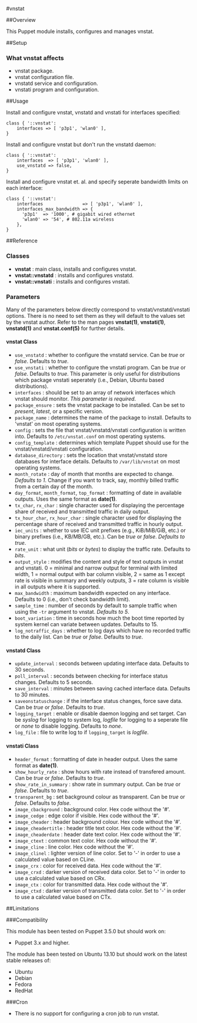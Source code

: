 #vnstat

##Overview

This Puppet module installs, configures and manages vnstat.

##Setup

### What vnstat affects

* vnstat package.
* vnstat configuration file.
* vnstatd service and configuration.
* vnstati program and configuration.

##Usage

Install and configure vnstat, vnstatd and vnstati for interfaces
specified:

```puppet
class { '::vnstat':
    interfaces => [ 'p3p1', 'wlan0' ],
}
```
Install and configure vnstat but don't run the vnstatd daemon:

```puppet
class { '::vnstat':
    interfaces  => [ 'p3p1', 'wlan0' ],
    use_vnstatd => false,
}
```
Install and configure vnstat et. al. and specify seperate bandwidth
limits on each interface:

```puppet
class { '::vnstat':
    interfaces               => [ 'p3p1', 'wlan0' ],
    interfaces_max_bandwidth => {
      'p3p1'  => '1000', # gigabit wired ethernet
      'wlan0' => '54', # 802.11a wireless
    },
}
```
##Reference

### Classes ###

* **vnstat** : main class, installs and configures vnstat.
* **vnstat::vnstatd** : installs and configures vnstatd.
* **vnstat::vnstati** : installs and configures vnstati.

### Parameters

Many of the parameters below directly correspond to
vnstat/vnstatd/vnstati options.  There is no need to set them as they
will default to the values set by the vnstat author. Refer to the man
pages **vnstat(1)**, **vnstati(1)**, **vnstatd(1)** and
**vnstat.conf(5)** for further details.

#### vnstat Class ####

* `use_vnstatd` : whether to configure the vnstatd service. Can be *true*
  or *false*.  Defaults to *true*.
* `use_vnstati` : whether to configure the vnstati program. Can be *true*
  or *false*.  Defaults to  *true*. This parameter is only useful for
  distributions which package vnstati seperately (i.e., Debian, Ubuntu
  based distributions).   
* `interfaces` : should be set to an array of network interfaces
  which vnstat should monitor. *This parameter is required*.
* `package_ensure` : sets the vnstat package to be installed. Can be
  set to *present*, *latest*, or a specific version.
* `package_name` : determines the name of the package to
  install. Defaults to 'vnstat' on most operating systems.
* `config` : sets the file that vnstat/vnstatd/vnstati configuration
  is written into. Defaults to ``/etc/vnstat.conf`` on most
  operating systems.
* `config_template` : determines which template Puppet should use for
  the vnstat/vnstatd/vnstati configuration.
* `database_directory` : sets the location that vnstat/vnstatd store
  databases for interface details. Defaults to ``/var/lib/vnstat`` on most
  operating systems.
* `month_rotate` : day of month that months are expected to
  change. *Defaults to 1*.  Change if you want to track, say, monthly
  billed traffic from a certain day of the month.
* `day_format`, `month_format`, `top_format` : formatting  of  date in
  available outputs. Uses the same format as **date(1)**.
* `tx_char`, `rx_char` :  single character used for displaying the
  percentage share of received and transmitted traffic in daily
  output.
* `tx_hour_char`, `rx_hour_char` :  single character used for displaying the
  percentage share of received and transmitted traffic in hourly
  output.
* `iec_units` : whether to use IEC unit prefixes (e.g., KiB/MiB/GiB,
  etc.) or binary prefixes (i.e., KB/MB/GB, etc.). Can be *true*
  or *false*.  *Defaults to*  *true*.
* `rate_unit` : what unit (*bits* or *bytes*) to display the traffic
  rate. Defaults to *bits*.
* `output_style` : modifies the content and style of text outputs in
   vnstat and vnstati. 0 = minimal and narrow output for terminal with
   limited width, 1 = normal output with bar column visible, 2 = same
   as 1 except rate is visible in summary and weekly outputs, 3 = rate
   column  is  visible  in  all  outputs where it is supported.
* `max_bandwidth` : maximum bandwidth expected on any interface.
  Defaults to 0 (i.e., don't check bandwidth limit).
* `sample_time` : number of seconds by default to sample traffic when
  using the ``-tr`` argument to vnstat. *Defaults to 5*.
* `boot_variation` : time in seconds how much the boot time reported
  by system  kernel  can  variate  between updates. Defaults to 15.
* `log_notraffic_days` : whether to log days which have no recorded
  traffic to the daily list. Can be *true* or *false*.  Defaults
  to *true*.

#### vnstatd Class ####

* `update_interval` : seconds between updating interface
  data. Defaults to 30 seconds.
* `poll_interval` : seconds between checking for interface status
  changes. Defaults to 5 seconds.
* `save_interval` : minutes between saving cached interface
  data. Defaults to 30 minutes.
* `saveonstatuschange` : if the interface status changes, force save
  data. Can be *true* or *false*.  Defaults to *true*.
* `logging_target` : enable or disable daemon logging and set target.
  Can be *syslog* for logging to system log, *logfile* for logging to
  a seperate file or *none* to disable logging. Defaults to *none*.
* `log_file` : file to write log to if `logging_target` is *logfile*.

#### vnstati Class ####

* `header_format` : formatting of date in header output. Uses the same
  format as **date(1)**.
* `show_hourly_rate` : show hours with rate instead of transfered
  amount. Can be *true* or *false*.  Defaults to *true*.
* `show_rate_in_summary` : show rate in summary output. Can be *true*
  or *false*.  Defaults to *true*.
* `transparent_bg` : set background colour as transparent. Can be *true*
  or *false*.  Defaults to *false*.
* `image_cbackground` : background color. Hex code without the '#'.
* `image_cedge` :  edge color if visible. Hex code without the '#'.
* `image_cheader` : header background colour. Hex code without the
  '#'.
* `image_cheadertitle` : header title text color. Hex code without the '#'.
* `image_cheaderdate` : header date text color. Hex code without the '#'.
* `image_ctext` : common text color.  Hex code without the '#'.
* `image_cline` : line color.  Hex code without the '#'.
* `image_clinel` : lighter version of line color. Set to '-' in order
  to use a calculated  value  based  on CLine.
* `image_crx` : color for received data. Hex code without the '#'.
* `image_crxd` :   darker  version  of  received  data color. Set to
  '-' in order to use a calculated value based on CRx.
* `image_ctx` : color for transmitted data.  Hex code without the '#'.
* `image_ctxd` : darker version of transmitted data color. Set to '-'
  in order to use a calculated  value based on CTx.

##Limitations

###Compatibility

This module has been tested on Puppet 3.5.0 but should work on:

* Puppet 3.x and higher.

The module has been tested on Ubuntu 13.10 but should work on the
latest stable releases of:

* Ubuntu
* Debian
* Fedora
* RedHat

###Cron

* There is no support for configuring a cron job to run vnstat.
